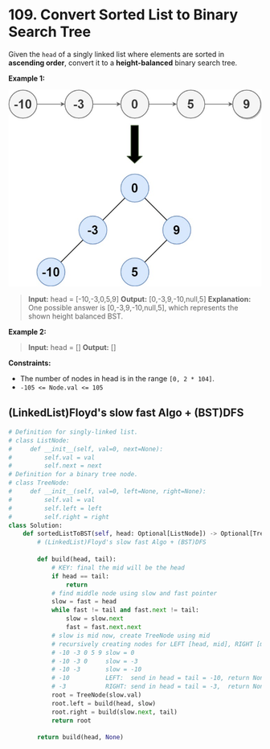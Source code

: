 # 109. Convert Sorted List to Binary Search Tree


Given the `head` of a singly linked list where elements are sorted in **ascending order**, convert it to a 
**height-balanced** binary search tree.
 

**Example 1:**

![img.png](../../Images/109-1.png)

>**Input:** head = [-10,-3,0,5,9]
**Output:** [0,-3,9,-10,null,5]
**Explanation:** One possible answer is [0,-3,9,-10,null,5], which represents the shown height balanced BST.


**Example 2:**

>**Input:** head = []
**Output:** []
 

**Constraints:**

* The number of nodes in head is in the range `[0, 2 * 104]`.
* `-105 <= Node.val <= 105`


## (LinkedList)Floyd's slow fast Algo + (BST)DFS
```python
# Definition for singly-linked list.
# class ListNode:
#     def __init__(self, val=0, next=None):
#         self.val = val
#         self.next = next
# Definition for a binary tree node.
# class TreeNode:
#     def __init__(self, val=0, left=None, right=None):
#         self.val = val
#         self.left = left
#         self.right = right
class Solution:
    def sortedListToBST(self, head: Optional[ListNode]) -> Optional[TreeNode]:
        # (LinkedList)Floyd's slow fast Algo + (BST)DFS

        def build(head, tail):
            # KEY: final the mid will be the head
            if head == tail:
                return 
            # find middle node using slow and fast pointer
            slow = fast = head
            while fast != tail and fast.next != tail:
                slow = slow.next
                fast = fast.next.next
            # slow is mid now, create TreeNode using mid
            # recursively creating nodes for LEFT [head, mid], RIGHT [mid+1, tail]
            # -10 -3 0 5 9 slow = 0
            # -10 -3 0     slow = -3 
            # -10 -3       slow = -10 
            # -10          LEFT:  send in head = tail = -10, return None
            # -3           RIGHT: send in head = tail = -3,  return None  
            root = TreeNode(slow.val)
            root.left = build(head, slow)
            root.right = build(slow.next, tail)
            return root
            
        return build(head, None)
```
